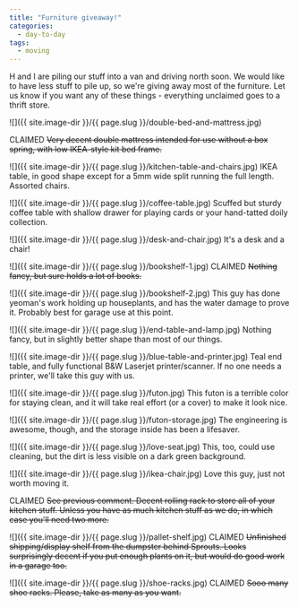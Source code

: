 ```yaml
---
title: "Furniture giveaway!"
categories:
  - day-to-day
tags:
  - moving
---
```

H and I are piling our stuff into a van and driving north soon.
We would like to have less stuff to pile up,
so we're giving away most of the furniture.
Let us know if you want any of these things -
everything unclaimed goes to a thrift store.

![]({{ site.image-dir }}/{{ page.slug }}/double-bed-and-mattress.jpg)

CLAIMED ~~Very decent double mattress intended for use without a box spring,
with low IKEA-style kit bed frame.~~

![]({{ site.image-dir }}/{{ page.slug }}/kitchen-table-and-chairs.jpg)
IKEA table, in good shape except for a 5mm wide split running the full length.
Assorted chairs.

![]({{ site.image-dir }}/{{ page.slug }}/coffee-table.jpg)
Scuffed but sturdy coffee table with shallow drawer for playing cards
or your hand-tatted doily collection.

![]({{ site.image-dir }}/{{ page.slug }}/desk-and-chair.jpg)
It's a desk and a chair!

![]({{ site.image-dir }}/{{ page.slug }}/bookshelf-1.jpg)
CLAIMED ~~Nothing fancy, but sure holds a lot of books.~~

![]({{ site.image-dir }}/{{ page.slug }}/bookshelf-2.jpg)
This guy has done yeoman's work holding up houseplants,
and has the water damage to prove it.
Probably best for garage use at this point.

![]({{ site.image-dir }}/{{ page.slug }}/end-table-and-lamp.jpg)
Nothing fancy, but in slightly better shape than most of our things.

![]({{ site.image-dir }}/{{ page.slug }}/blue-table-and-printer.jpg)
Teal end table, and fully functional B&W Laserjet printer/scanner.
If no one needs a printer, we'll take this guy with us.

![]({{ site.image-dir }}/{{ page.slug }}/futon.jpg)
This futon is a terrible color for staying clean,
and it will take real effort (or a cover) to make it look nice.

![]({{ site.image-dir }}/{{ page.slug }}/futon-storage.jpg)
The engineering is awesome, though, and the storage inside has been a lifesaver.

![]({{ site.image-dir }}/{{ page.slug }}/love-seat.jpg)
This, too, could use cleaning, but the dirt is less visible on a dark green background.

![]({{ site.image-dir }}/{{ page.slug }}/ikea-chair.jpg)
Love this guy, just not worth moving it.

CLAIMED ~~See previous comment. Decent rolling rack to store all of your kitchen stuff.
Unless you have as much kitchen stuff as we do,
in which case you'll need two more.~~

![]({{ site.image-dir }}/{{ page.slug }}/pallet-shelf.jpg)
CLAIMED ~~Unfinished shipping/display shelf from the dumpster behind Sprouts.
Looks surprisingly decent if you put enough plants on it,
but would do good work in a garage too.~~

![]({{ site.image-dir }}/{{ page.slug }}/shoe-racks.jpg)
CLAIMED ~~Sooo many shoe racks. Please, take as many as you want.~~